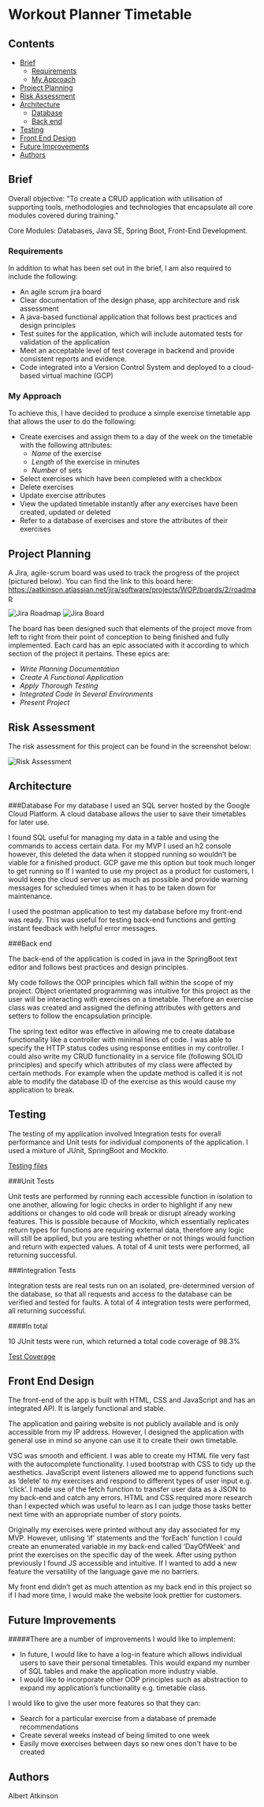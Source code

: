 # Workout Planner Timetable

## Contents
* [Brief](#brief)
   * [Requirements](#requirements)
   * [My Approach](#my-approach)
* [Project Planning](#project-planning)
* [Risk Assessment](#risk-assessment)
* [Architecture](#architecture)
   * [Database](#database)
   * [Back end](#back-end)
* [Testing](#testing)
* [Front End Design](#front-end-design)
* [Future Improvements](#future-improvements)
* [Authors](#authors)

## Brief
Overall objective:
"To create a CRUD application with utilisation of supporting tools, methodologies and technologies that encapsulate all core modules covered during training."

Core Modules: Databases, Java SE, Spring Boot, Front-End Development.

### Requirements
In addition to what has been set out in the brief, I am also required to include the following:
* An agile scrum jira board
* Clear documentation of the design phase, app architecture and risk assessment
* A java-based functional application that follows best practices and design principles
* Test suites for the application, which will include automated tests for validation of the application
* Meet an acceptable level of test coverage in backend and provide consistent reports and evidence.
* Code integrated into a Version Control System and deployed to a cloud-based virtual machine (GCP)

### My Approach
To achieve this, I have decided to produce a simple exercise timetable app that allows the user to do the following:
* Create exercises and assign them to a day of the week on the timetable with the following attributes:
   * *Name* of the exercise
   * *Length* of the exercise in minutes
   * *Number* of sets
* Select exercises which have been completed with a checkbox
* Delete exercises
* Update exercise attributes
* View the updated timetable instantly after any exercises have been created, updated or deleted
* Refer to a database of exercises and store the attributes of their exercises

## Project Planning

A Jira, agile-scrum board was used to track the progress of the project (pictured below). You can find the link to this board here: https://aatkinson.atlassian.net/jira/software/projects/WOP/boards/2/roadmap

![Jira Roadmap](https://i.imgur.com/VXdmhKq.png)
![Jira Board](https://i.imgur.com/Z97X0EL.png)

The board has been designed such that elements of the project move from left to right from their point of conception to being finished and fully implemented. Each card has an epic associated with it according to which section of the project it pertains. These epics are:
* *Write Planning Documentation*
* *Create A Functional Application*
* *Apply Thorough Testing*
* *Integrated Code In Several Environments*
* *Present Project*

## Risk Assessment
The risk assessment for this project can be found in the screenshot below: 

![Risk Assessment](https://i.imgur.com/HN5OW8Y.png)

## Architecture

###Database
For my database I used an SQL server hosted by the Google Cloud Platform. A cloud database allows the user to save their timetables for later use. 

I found SQL useful for managing my data in a table and using the commands to access certain data. For my MVP I used an h2 console however, this deleted the data when it stopped running so wouldn’t be viable for a finished product. GCP gave me this option but took much longer to get running so If I wanted to use my project as a product for customers, I would keep the cloud server up as much as possible and provide warning messages for scheduled times when it has to be taken down for maintenance.

I used the postman application to test my database before my front-end was ready. This was useful for testing back-end functions and getting instant feedback with helpful error messages.

###Back end

The back-end of the application is coded in java in the SpringBoot text editor and follows best practices and design principles.

My code follows the OOP principles which fall within the scope of my project. Object orientated programming was intuitive for this project as the user will be interacting with exercises on a timetable. Therefore an exercise class was created and assigned the defining attributes with getters and setters to follow the encapsulation principle. 

The spring text editor was effective in allowing me to create database functionality like a controller with minimal lines of code. I was able to specify the HTTP status codes using response entities in my controller. I could also write my CRUD functionality in a service file (following SOLID principles) and specify which attributes of my class were affected by certain methods. For example when the update method is called it is not able to modify the database ID of the exercise as this would cause my application to break.

## Testing
The testing of my application involved Integration tests for overall performance and Unit tests for individual components of the application. I used a mixture of JUnit, SpringBoot and Mockito.

[Testing files](https://i.imgur.com/STO1I8i.png)

###Unit Tests

Unit tests are performed by running each accessible function in isolation to one another, allowing for logic checks in order to highlight if any new additions or changes to old code will break or disrupt already working features. This is possible because of Mockito, which essentially replicates return types for functions are requiring external data, therefore any logic will still be applied, but you are testing whether or not things would function and return with expected values. A total of 4 unit tests were performed, all returning successful.

###Integration Tests

Integration tests are real tests run on an isolated, pre-determined version of the database, so that all requests and access to the database can be verified and tested for faults. A total of 4 integration tests were performed, all returning successful.

####In total

10 JUnit tests were run, which returned a total code coverage of 98.3%

[Test Coverage](https://i.imgur.com/wfBpl4I.png)
## Front End Design
The front-end of the app is built with HTML, CSS and JavaScript and has an integrated API. It is largely functional and stable.

The application and pairing website is not publicly available and is only accessible from my IP address. However, I designed the application with general use in mind so anyone can use it to create their own timetable.

VSC was smooth and efficient. I was able to create my HTML file very fast with the autocomplete functionality. I used bootstrap with CSS to tidy up the aesthetics. JavaScript event listeners allowed me to append functions such as ‘delete’ to my exercises and respond to different types of user input e.g. ‘click’. I made use of the fetch function to transfer user data as a JSON to my back-end and catch any errors. HTML and CSS required more research than I expected which was useful to learn as I can judge those tasks better next time with an appropriate number of story points.

Originally my exercises were printed without any day associated for my MVP. However, utilising ‘if’ statements and the ‘forEach’ function I could create an enumerated variable in my back-end called ‘DayOfWeek’ and print the exercises on the specific day of the week. After using python previously I found JS accessible and intuitive. If I wanted to add a new feature the versatility of the language gave me no barriers.

My front end didn’t get as much attention as my back end in this project so if I had more time, I would make the website look prettier for customers.

## Future Improvements
#####There are a number of improvements I would like to implement:

* In future, I would like to have a log-in feature which allows individual users to save their personal timetables. This would expand my number of SQL tables and  make the application more industry viable.
* I would like to incorporate other OOP principles such as abstraction to expand my application’s functionality e.g. timetable class. 

I would like to give the user more features so that they can:
* Search for a particular exercise from a database of premade recommendations
* Create several weeks instead of being limited to one week
* Easily move exercises between days so new ones don't have to be created

## Authors
Albert Atkinson
